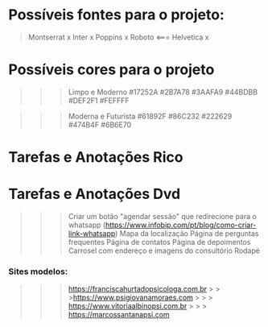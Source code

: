 # Possíveis fontes para o projeto:

> Montserrat x
> Inter x
> Poppins x
> Roboto <=== 
> Helvetica x

# Possíveis cores para o projeto

> > > Limpo e Moderno
> > > #17252A
> > > #2B7A78
> > > #3AAFA9
> > > #44BDBB
> > > #DEF2F1
> > > #FEFFFF

> > > Moderna e Futurista
> > > #61892F
> > > #86C232
> > > #222629
> > > #474B4F
> > > #6B6E70

# Tarefas e Anotações Rico

# Tarefas e Anotações Dvd

> > > Criar um botão "agendar sessão" que redirecione para o whatsapp
> > > (https://www.infobip.com/pt/blog/como-criar-link-whatsapp)
> > > Mapa da localização
> > > Página de perguntas frequentes
> > > Página de contatos
> > > Página de depoimentos
> > > Carrosel com endereço e imagens do consultório
> > > Rodapé

### Sites modelos:

> > > https://franciscahurtadopsicologa.com.br > > >https://www.psigiovanamoraes.com > > > https://www.vitoriaalbinopsi.com.br > > > https://marcossantanapsi.com
